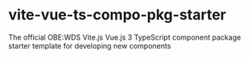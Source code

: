 # vite-vue-ts-compo-pkg-starter
The official OBE:WDS Vite.js Vue.js 3 TypeScript component package starter template for developing new components 
